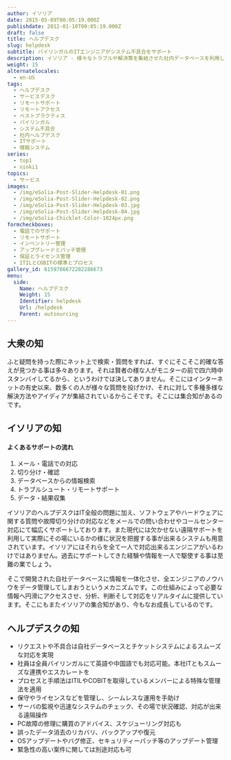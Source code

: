 ```yaml
---
author: イソリア
date: 2015-05-09T00:05:19.000Z
publishdate: 2012-01-10T00:05:19.000Z
draft: false
title: ヘルプデスク
slug: helpdesk
subtitle: バイリンガルのITエンジニアがシステム不具合をサポート
description: イソリア - 様々なトラブルや解決策を集結させた社内データベースを利用し、迅速で信頼性の高いサポートを提供
weight: 15
alternatelocales:
  - en-US
tags:
  - ヘルプデスク
  - サービスデスク
  - リモートサポート
  - リモートアクセス
  - ベストプラクティス
  - バイリンガル
  - システム不具合
  - 社内ヘルプデスク
  - ITサポート
  - 情報システム
series:
  - top1
  - ninki1
topics:
  - サービス
images:
  - /img/eSolia-Post-Slider-Helpdesk-01.png
  - /img/eSolia-Post-Slider-Helpdesk-02.png
  - /img/eSolia-Post-Slider-Helpdesk-03.jpg
  - /img/eSolia-Post-Slider-Helpdesk-04.jpg
  - /img/eSolia-Chicklet-Color-1024px.png
formcheckboxes:
  - 電話でのサポート
  - リモートサポート
  - インベントリー管理
  - アップグレードとパッチ管理
  - 保証とライセンス管理
  - ITILとCOBITの標準とプロセス
gallery_id: 6159786672282286673
menu:
  side:
    Name: ヘルプデスク
    Weight: 15
    Identifier: helpdesk
    Url: /helpdesk
    Parent: outsourcing
---
```


## 大衆の知

ふと疑問を持った際にネット上で検索・質問をすれば、すぐにそこそこ的確な答えが見つかる事は多々あります。それは賢者の様な人がモニターの前で四六時中スタンバイしてるから、というわけでは決してありません。そこにはインターネットの有史以来、数多くの人が様々な質問を投げかけ、それに対して多種多様な解決方法やアイディアが集結されているからこそです。そこには集合知があるのです。

## イソリアの知

<div class="esolia-card-panel indigo darken-4 z-depth-1">
  <h4 class="center green-text text-accent-3">よくあるサポートの流れ</h4>
    <ol>
      <li class="white-text">メール・電話での対応</li>
      <li class="white-text">切り分け・確認</li>
      <li class="white-text">データベースからの情報検索</li>
      <li class="white-text">トラブルシュート・リモートサポート</li>
      <li class="white-text">データ・結果収集</li>
    </ol>
</div>

イソリアのヘルプデスクはIT全般の問題に加え、ソフトウェアやハードウェアに関する質問や故障切り分けの対応などをメールでの問い合わせやコールセンター対応にて幅広くサポートしております。また現代には欠かせない遠隔サポートを利用して実際にその場にいるかの様に状況を把握する事が出来るシステムも用意されています。イソリアにはそれらを全て一人で対応出来るエンジニアがいるわけではありません。過去にサポートしてきた経験や情報を一人で駆使する事は至難の業でしょう。

そこで開発された自社データベースに情報を一体化させ、全エンジニアのノウハウをデータ管理してしまおうというメカニズムです。この仕組みによって必要な情報へ円滑にアクセスさせ、分析、判断そして対応をリアルタイムに提供しています。そこにもまたイソリアの集合知があり、今もなお成長しているのです。

## ヘルプデスクの知

* リクエストや不具合は自社データベースとチケットシステムによるスムーズな対応を実現
* 社員は全員バイリンガルにて英語や中国語でも対応可能。本社ITともスムーズな連携やエスカレートを
* プロセスと手順法はITILやCOBITを取得しているメンバーによる特殊な管理法を適用
* 保守やライセンスなどを管理し、シームレスな運用を手助け
* サーバの監視や迅速なシステムのチェック、その場で状況確認、対応が出来る遠隔操作
* PC故障の修理に購買のアドバイス、スケジューリング対応も
* 誤ったデータ消去のリカバリ、バックアップや復元
* OSアップデートやバグ修正、セキュリティーパッチ等のアップデート管理
* 緊急性の高い案件に関しては別途対応も可
